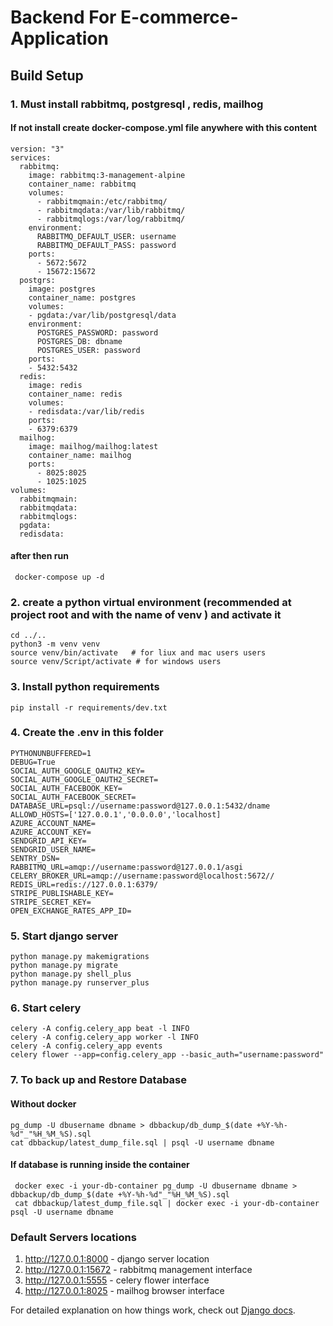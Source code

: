 # Backend For E-commerce-Application

## Build Setup

### 1. Must install rabbitmq, postgresql , redis, mailhog

#### If not install create docker-compose.yml  file anywhere with this content

    version: "3"
    services:
      rabbitmq:
        image: rabbitmq:3-management-alpine
        container_name: rabbitmq
        volumes:
          - rabbitmqmain:/etc/rabbitmq/
          - rabbitmqdata:/var/lib/rabbitmq/
          - rabbitmqlogs:/var/log/rabbitmq/
        environment:
          RABBITMQ_DEFAULT_USER: username
          RABBITMQ_DEFAULT_PASS: password
        ports:
          - 5672:5672
          - 15672:15672
      postgrs:
        image: postgres
        container_name: postgres
        volumes:
        - pgdata:/var/lib/postgresql/data
        environment:
          POSTGRES_PASSWORD: password
          POSTGRES_DB: dbname
          POSTGRES_USER: password
        ports:
        - 5432:5432
      redis:
        image: redis
        container_name: redis
        volumes:
        - redisdata:/var/lib/redis
        ports:
        - 6379:6379
      mailhog:
        image: mailhog/mailhog:latest
        container_name: mailhog
        ports:
          - 8025:8025
          - 1025:1025
    volumes:
      rabbitmqmain:
      rabbitmqdata:
      rabbitmqlogs:
      pgdata:
      redisdata:

#### after then run

     docker-compose up -d

### 2. create a python virtual environment (recommended at project root and with the name of venv ) and activate it

    cd ../..
    python3 -m venv venv
    source venv/bin/activate   # for liux and mac users users
    source venv/Script/activate # for windows users

### 3. Install python requirements

    pip install -r requirements/dev.txt

### 4. Create the .env in this folder

    PYTHONUNBUFFERED=1
    DEBUG=True
    SOCIAL_AUTH_GOOGLE_OAUTH2_KEY=
    SOCIAL_AUTH_GOOGLE_OAUTH2_SECRET=
    SOCIAL_AUTH_FACEBOOK_KEY=
    SOCIAL_AUTH_FACEBOOK_SECRET=
    DATABASE_URL=psql://username:password@127.0.0.1:5432/dname
    ALLOWD_HOSTS=['127.0.0.1','0.0.0.0','localhost]
    AZURE_ACCOUNT_NAME=
    AZURE_ACCOUNT_KEY=
    SENDGRID_API_KEY=
    SENDGRID_USER_NAME=
    SENTRY_DSN=
    RABBITMQ_URL=amqp://username:password@127.0.0.1/asgi
    CELERY_BROKER_URL=amqp://username:password@localhost:5672//
    REDIS_URL=redis://127.0.0.1:6379/
    STRIPE_PUBLISHABLE_KEY=
    STRIPE_SECRET_KEY=
    OPEN_EXCHANGE_RATES_APP_ID=

### 5. Start django server

    python manage.py makemigrations
    python manage.py migrate
    python manage.py shell_plus
    python manage.py runserver_plus

### 6. Start celery

    celery -A config.celery_app beat -l INFO
    celery -A config.celery_app worker -l INFO
    celery -A config.celery_app events
    celery flower --app=config.celery_app --basic_auth="username:password"

### 7. To back up and Restore Database

#### Without docker

    pg_dump -U dbusername dbname > dbbackup/db_dump_$(date +%Y-%h-%d"_"%H_%M_%S).sql
    cat dbbackup/latest_dump_file.sql | psql -U username dbname

#### If database is running inside the container

     docker exec -i your-db-container pg_dump -U dbusername dbname > dbbackup/db_dump_$(date +%Y-%h-%d"_"%H_%M_%S).sql
     cat dbbackup/latest_dump_file.sql | docker exec -i your-db-container psql -U username dbname

### Default Servers locations

  1. <http://127.0.0.1:8000> - django server location
  2. <http://127.0.0.1:15672> - rabbitmq management interface
  3. <http://127.0.0.1:5555>  - celery flower interface
  4. <http://127.0.0.1:8025> - mailhog browser interface


For detailed explanation on how things work, check out [ Django docs](https://www.djangoproject.com/).
